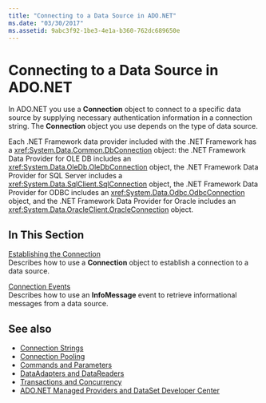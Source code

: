 ```yaml
---
title: "Connecting to a Data Source in ADO.NET"
ms.date: "03/30/2017"
ms.assetid: 9abc3f92-1be3-4e1a-b360-762dc689650e
---
```

# Connecting to a Data Source in ADO.NET
In ADO.NET you use a **Connection** object to connect to a specific data source by supplying necessary authentication information in a connection string. The **Connection** object you use depends on the type of data source.  
  
 Each .NET Framework data provider included with the .NET Framework has a <xref:System.Data.Common.DbConnection> object: the .NET Framework Data Provider for OLE DB includes an <xref:System.Data.OleDb.OleDbConnection> object, the .NET Framework Data Provider for SQL Server includes a <xref:System.Data.SqlClient.SqlConnection> object, the .NET Framework Data Provider for ODBC includes an <xref:System.Data.Odbc.OdbcConnection> object, and the .NET Framework Data Provider for Oracle includes an <xref:System.Data.OracleClient.OracleConnection> object.  
  
## In This Section  
 [Establishing the Connection](../../../../docs/framework/data/adonet/establishing-the-connection.md)  
 Describes how to use a **Connection** object to establish a connection to a data source.  
  
 [Connection Events](../../../../docs/framework/data/adonet/connection-events.md)  
 Describes how to use an **InfoMessage** event to retrieve informational messages from a data source.  
  
## See also

- [Connection Strings](../../../../docs/framework/data/adonet/connection-strings.md)
- [Connection Pooling](../../../../docs/framework/data/adonet/connection-pooling.md)
- [Commands and Parameters](../../../../docs/framework/data/adonet/commands-and-parameters.md)
- [DataAdapters and DataReaders](../../../../docs/framework/data/adonet/dataadapters-and-datareaders.md)
- [Transactions and Concurrency](../../../../docs/framework/data/adonet/transactions-and-concurrency.md)
- [ADO.NET Managed Providers and DataSet Developer Center](https://go.microsoft.com/fwlink/?LinkId=217917)
